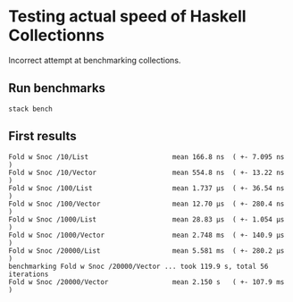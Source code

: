 # Testing actual speed of Haskell Collectionns

Incorrect attempt at benchmarking collections.


## Run benchmarks 

`stack bench`



## First results 
```
Fold w Snoc /10/List                     mean 166.8 ns  ( +- 7.095 ns  )
Fold w Snoc /10/Vector                   mean 554.8 ns  ( +- 13.22 ns  )
Fold w Snoc /100/List                    mean 1.737 μs  ( +- 36.54 ns  )
Fold w Snoc /100/Vector                  mean 12.70 μs  ( +- 280.4 ns  )
Fold w Snoc /1000/List                   mean 28.83 μs  ( +- 1.054 μs  )
Fold w Snoc /1000/Vector                 mean 2.748 ms  ( +- 140.9 μs  )
Fold w Snoc /20000/List                  mean 5.581 ms  ( +- 280.2 μs  )
benchmarking Fold w Snoc /20000/Vector ... took 119.9 s, total 56 iterations
Fold w Snoc /20000/Vector                mean 2.150 s   ( +- 107.9 ms  )
```
